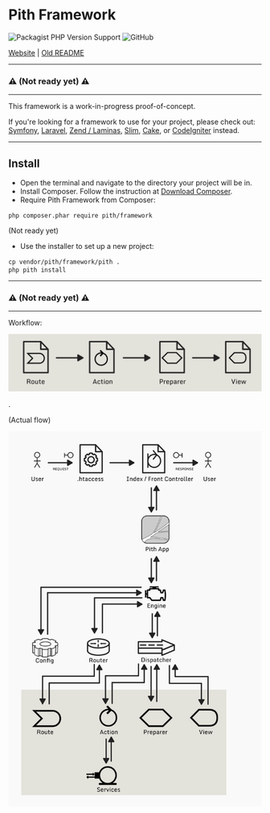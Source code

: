 # Pith Framework

![Packagist PHP Version Support](https://img.shields.io/packagist/php-v/pith/framework?logo=php&style=for-the-badge)
![GitHub](https://img.shields.io/github/license/ian-maurmann/pith-framework?style=for-the-badge)

[Website](https://pith-framework.org/) | [Old README](doc/old-readme.md)

---

### :warning: **(Not ready yet)** :warning:

---

This framework is a work-in-progress proof-of-concept.

If you're looking for a framework to use for your project, please check out:
[Symfony](https://symfony.com/),
[Laravel](https://laravel.com/),
[Zend / Laminas](https://getlaminas.org/),
[Slim](https://www.slimframework.com/),
[Cake](https://cakephp.org/),
or [CodeIgniter](https://codeigniter.com/) instead.


---

## Install

- Open the terminal and navigate to the directory your project will be in.
- Install Composer. Follow the instruction at [Download Composer](https://getcomposer.org/download/).
- Require Pith Framework from Composer:

```
php composer.phar require pith/framework
```
(Not ready yet)
- Use the installer to set up a new project:

```
cp vendor/pith/framework/pith .
php pith install
```

---

### :warning: **(Not ready yet)** :warning:

---
Workflow:

![Pith workflow diagram](https://github.com/ian-maurmann/pith-framework/blob/master/doc/images/pith-workflow-diagram.png?raw=true)

.

(Actual flow)

![Pith Framework flow diagram](https://github.com/ian-maurmann/pith-framework/blob/master/doc/images/pith-framework-flow-diagram.png?raw=true)

